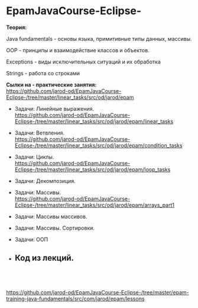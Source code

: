 # EpamJavaCourse-Eclipse-

<strong>Теория:</strong>

Java fundamentals -
основы языка, примитивные типы данных, массивы.</br>

OOP -
принципы и взаимодействие классов и объектов.</br>

Exceptions -
виды исключительных ситуаций и их обработка

Strings - 
работа со строками



  <strong>Сылки на - практические занятия:</strong><br>
https://github.com/jarod-od/EpamJavaCourse-Eclipse-/tree/master/linear_tasks/src/od/jarod/epam

- Задачи: Линейные выражения. <br>
https://github.com/jarod-od/EpamJavaCourse-Eclipse-/tree/master/linear_tasks/src/od/jarod/epam/linear_tasks

- Задачи: Ветвления.<br>
https://github.com/jarod-od/EpamJavaCourse-Eclipse-/tree/master/linear_tasks/src/od/jarod/epam/condition_tasks

- Задачи: Циклы.<br>
https://github.com/jarod-od/EpamJavaCourse-Eclipse-/tree/master/linear_tasks/src/od/jarod/epam/loop_tasks

- Задачи: Декомпозиция.<br>

- Задачи: Массивы.<br>
https://github.com/jarod-od/EpamJavaCourse-Eclipse-/tree/master/linear_tasks/src/od/jarod/epam/arrays_part1

- Задачи: Массивы массивов.<br>

- Задачи: Массивы. Сортировки.<br>

- Задачи: ООП<br>




- <h2>Код из лекций.<h2> <br>
https://github.com/jarod-od/EpamJavaCourse-Eclipse-/tree/master/epam-training-java-fundamentals/src/com/jarod/epam/lessons
